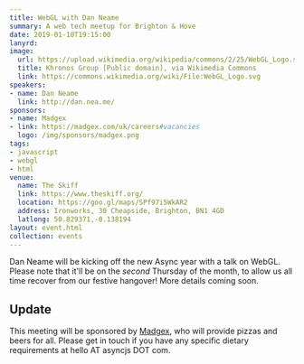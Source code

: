 ```yaml
---
title: WebGL with Dan Neame
summary: A web tech meetup for Brighton & Hove
date: 2019-01-10T19:15:00
lanyrd: 
image:
  url: https://upload.wikimedia.org/wikipedia/commons/2/25/WebGL_Logo.svg
  title: Khronos Group [Public domain], via Wikimedia Commons
  link: https://commons.wikimedia.org/wiki/File:WebGL_Logo.svg
speakers:
- name: Dan Neame
  link: http://dan.nea.me/
sponsors:
- name: Madgex
- link: https://madgex.com/uk/careers#vacancies
  logo: /img/sponsors/madgex.png
tags:
- javascript
- webgl
- html
venue:
  name: The Skiff
  link: https://www.theskiff.org/
  location: https://goo.gl/maps/SPf97i5WkAR2
  address: Ironworks, 30 Cheapside, Brighton, BN1 4GD
  latlong: 50.829371,-0.138194
layout: event.html
collection: events
---
```


Dan Neame will be kicking off the new Async year with a talk on WebGL. Please note that it'll be on the _second_ Thursday of the month, to allow us all time recover from our festive hangover! More details coming soon.

## Update

This meeting will be sponsored by [Madgex](https://madgex.com/uk/careers#vacancies), who will provide pizzas and beers for all. Please get in touch if you have any specific dietary requirements at hello AT asyncjs DOT com.
